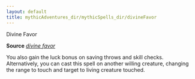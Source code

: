 ```yaml
---
layout: default
title: mythicAdventures_dir/mythicSpells_dir/divineFavor
---
```

Divine Favor

**Source** [_divine favor_](../spells_dir/divineFavor#_divine-favor)

You also gain the luck bonus on saving throws and skill checks. Alternatively, you can cast this spell on another willing creature, changing the range to touch and target to living creature touched.

